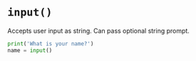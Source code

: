 # `input()`

Accepts user input as string. Can pass optional string prompt.

```python
print('What is your name?')
name = input()
```
